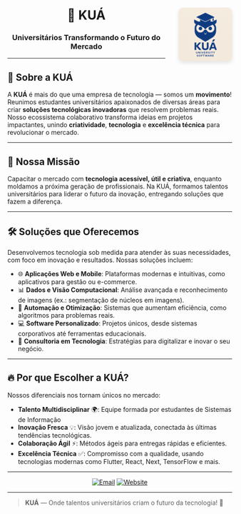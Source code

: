 <div align="center">
  <img src="logo.png" align="right" width="120" style="margin-left: 30px; border-radius: 10px; box-shadow: 0 4px 8px rgba(0,0,0,0.1);"/>
  
  # 🚀 KUÁ  
  ### Universitários Transformando o Futuro do Mercado

</div>

---

## 🌟 Sobre a KUÁ

A **KUÁ** é mais do que uma empresa de tecnologia — somos um **movimento**! Reunimos estudantes universitários apaixonados de diversas áreas para criar **soluções tecnológicas inovadoras** que resolvem problemas reais. Nosso ecossistema colaborativo transforma ideias em projetos impactantes, unindo **criatividade**, **tecnologia** e **excelência técnica** para revolucionar o mercado.

---

## 🎯 Nossa Missão

Capacitar o mercado com **tecnologia acessível, útil e criativa**, enquanto moldamos a próxima geração de profissionais. Na KUÁ, formamos talentos universitários para liderar o futuro da inovação, entregando soluções que fazem a diferença.

---

## 🛠️ Soluções que Oferecemos

Desenvolvemos tecnologia sob medida para atender às suas necessidades, com foco em inovação e resultados. Nossas soluções incluem:

- 🌐 **Aplicações Web e Mobile**: Plataformas modernas e intuitivas, como aplicativos para gestão ou e-commerce.
- 📊 **Dados e Visão Computacional**: Análise avançada e reconhecimento de imagens (ex.: segmentação de núcleos em imagens).
- 🤖 **Automação e Otimização**: Sistemas que aumentam eficiência, como algoritmos para problemas reais.
- 💻 **Software Personalizado**: Projetos únicos, desde sistemas corporativos até ferramentas educacionais.
- 🧠 **Consultoria em Tecnologia**: Estratégias para digitalizar e inovar o seu negócio.

---

## 🔥 Por que Escolher a KUÁ?

Nossos diferenciais nos tornam únicos no mercado:

- **Talento Multidisciplinar** 🌍: Equipe formada por estudantes de Sistemas de Informação
- **Inovação Fresca** 💡: Visão jovem e atualizada, conectada às últimas tendências tecnológicas.
- **Colaboração Ágil** ⚡: Métodos ágeis para entregas rápidas e eficientes.
- **Excelência Técnica** ✅: Compromisso com a qualidade, usando tecnologias modernas como Flutter, React, Next, TensorFlow e mais.

---

<div align="center">

[![Email](https://img.shields.io/badge/Email-tech.kua%40gmail.com-blue?style=flat-square&logo=gmail)](mailto:tech.kua@gmail.com)
[![Website](https://img.shields.io/badge/Website-www.kua.tech-purple?style=flat-square&logo=google-chrome)](http://www.kua.tech)

</div>

---

> **KUÁ** — Onde talentos universitários criam o futuro da tecnologia! 🌟